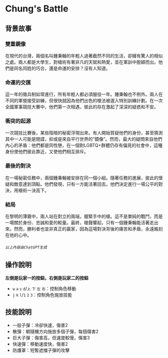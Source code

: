 # Chung's Battle
## 背景故事
### 雙重鏡像
在現代的台灣，兩個名叫鍾秉翰的年輕人過著截然不同的生活，卻擁有驚人的相似之處。兩人都是大學生，對槍術有著非凡的天賦和熱愛，並在軍訓中脫穎而出。他們是同名同姓的巧合，還是命運的安排？沒有人知道。

### 命運的交匯
這一年的徵兵制如常進行，所有年輕人都必須服役一年。鍾秉翰也不例外。兩人在不同的軍營接受訓練，但很快就因為他們出色的槍法被選入特別訓練計劃。在一次全國軍事競技大賽中，他們第一次相遇，彼此的存在激起了深深的疑惑和不安。

### 衝突的起源
一次競技比賽後，某些陰暗的秘密浮現出來。有人開始質疑他們的身份，甚至猜測其中一人可能是間諜，抑或是來自平行世界的“鏡像”。然而，最大的疑問來自他們內心的矛盾：他們都是同性戀，在一個對LGBTQ+群體仍存有偏見的社會中，這種身份使他們彼此靠近，又使他們相互排斥。

### 最後的對決
在一場秘密任務中，兩個鍾秉翰被安排在同一個小組。隨著任務的進展，彼此的懷疑和敵意達到頂點。他們發現，只有一方能活著回去。他們決定進行一場公平的對決，用槍術一決高下。

### 結局
在黎明的薄霧中，兩人站在對立的兩端，握緊手中的槍。這不是單純的戰鬥，而是一場關於身份、忠誠和愛的較量。最終，槍聲響起，只有一個鍾秉翰能活著走出來。然而，勝利者也並非真正的贏家，因為這場對決背後的痛苦和矛盾，永遠銘刻在他的心中。
###### ```以上內容由ChatGPT生成```

## 操作說明
**左側是玩家一的按鈕，右側是玩家二的按鈕**
- ```w``` ```a``` ```s``` ```d```/```上``` ```下``` ```左``` ```右```：控制角色移動
- ```j``` ```k``` ```l```/```1``` ```2``` ```3```：控制角色施放技能

## 技能說明
- 一般子彈：冷卻快速，傷害2
- 散彈：朝隨機方向施放多個子彈，每個傷害2
- 巨大子彈：傷害高，但速度較慢，傷害3
- 快速彈：移動速度快，傷害2
- 防護罩：短暫遮擋子彈的攻擊